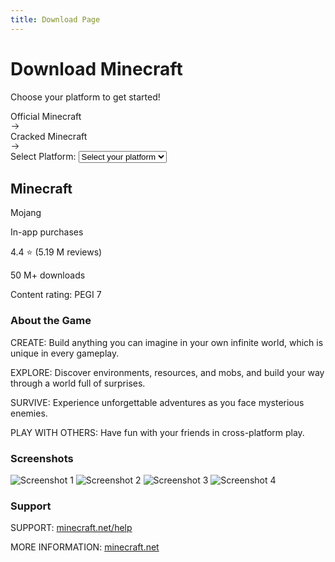 ```yaml
---
title: Download Page
---
```


<div class="flex flex-col items-center justify-center p-6" style="background-color: var(--vp-c-default-4);">
  <h1 class="text-4xl font-bold mb-3 text-white">Download Minecraft</h1>
  <p class="text-[var(--vp-c-text-dark-1)] mb-4">Choose your platform to get started!</p>

  <div class="flex space-x-4 mb-6">
    <a :href="officialLink" @click="myMethod" target="_blank" class="group relative inline-flex h-[calc(48px+8px)] items-center justify-center rounded-full bg-neutral-950 py-1 pl-6 pr-14 font-medium text-white">
      <span class="z-10 pr-2 text-white">Official Minecraft</span>
      <div class="absolute right-1 inline-flex h-12 w-12 items-center justify-end rounded-full bg-neutral-700 transition-[width] group-hover:w-[calc(100%-8px)]">
        <div class="mr-3.5 flex items-center justify-center">
          <svg width="15" height="15" viewBox="0 0 15 15" fill="none" xmlns="http://www.w3.org/2000/svg" class="h-5 w-5 text-white">
            <path d="M8.14645 3.14645C8.34171 2.95118 8.65829 2.95118 8.85355 3.14645L12.8536 7.14645C13.0488 7.34171 13.0488 7.65829 12.8536 7.85355L8.85355 11.8536C8.65829 12.0488 8.34171 12.0488 8.14645 11.8536C7.95118 11.6583 7.95118 11.3417 8.14645 11.1464L11.2929 8H2.5C2.22386 8 2 7.77614 2 7.5C2 7.22386 2.22386 7 2.5 7H11.2929L8.14645 3.85355C7.95118 3.65829 7.95118 3.34171 8.14645 3.14645Z" fill="currentColor" fill-rule="evenodd" clip-rule="evenodd"></path>
          </svg>
        </div>
      </div>
    </a>
    <a :href="crackedLink" target="_blank" class="group relative inline-flex h-[calc(48px+8px)] items-center justify-center rounded-full bg-neutral-950 py-1 pl-6 pr-14 font-medium text-white">
      <span class="z-10 pr-2 text-white">Cracked Minecraft</span>
      <div class="absolute right-1 inline-flex h-12 w-12 items-center justify-end rounded-full bg-neutral-700 transition-[width] group-hover:w-[calc(100%-8px)]">
        <div class="mr-3.5 flex items-center justify-center">
          <svg width="15" height="15" viewBox="0 0 15 15" fill="none" xmlns="http://www.w3.org/2000/svg" class="h-5 w-5 text-white">
            <path d="M8.14645 3.14645C8.34171 2.95118 8.65829 2.95118 8.85355 3.14645L12.8536 7.14645C13.0488 7.34171 13.0488 7.65829 12.8536 7.85355L8.85355 11.8536C8.65829 12.0488 8.34171 12.0488 8.14645 11.8536C7.95118 11.6583 7.95118 11.3417 8.14645 11.1464L11.2929 8H2.5C2.22386 8 2 7.77614 2 7.5C2 7.22386 2.22386 7 2.5 7H11.2929L8.14645 3.85355C7.95118 3.65829 7.95118 3.34171 8.14645 3.14645Z" fill="currentColor" fill-rule="evenodd" clip-rule="evenodd"></path>
          </svg>
        </div>
      </div>
    </a>
  </div>

  <div class="mb-6">
    <label for="platform-select" class="text-[var(--vp-c-text-dark-1)] mb-2">Select Platform: </label>
    <select id="platform-select" class="bg-gray-800 text-white rounded-md p-2" @change="selectPlatform($event.target.value)">
      <option value="" disabled selected>Select your platform</option>
      <option value="Windows">Windows</option>
      <option value="Android">Android</option>
      <option value="iOS">iOS</option>
    </select>
  </div>

  <div class="text-center mb-6">
    <h2 class="text-[var(--vp-c-text-dark-1)]">Minecraft</h2>
    <p class="text-[var(--vp-c-text-dark-1)]">Mojang</p>
    <p class="text-[var(--vp-c-text-dark-1)]">In-app purchases</p>
    <p class="text-[var(--vp-c-text-dark-1)]">4.4 ⭐ (5.19 M reviews)</p>
    <p class="text-[var(--vp-c-text-dark-1)]">50 M+ downloads</p>
    <p class="text-[var(--vp-c-text-dark-1)]">Content rating: PEGI 7</p>
  </div>

  <div class="mb-6">
    <h3 class="text-xl font-bold text-[var(--vp-c-text-dark-1)]">About the Game</h3>
    <p class="text-[var(--vp-c-text-dark-1)]">CREATE: Build anything you can imagine in your own infinite world, which is unique in every gameplay.</p>
    <p class="text-[var(--vp-c-text-dark-1)]">EXPLORE: Discover environments, resources, and mobs, and build your way through a world full of surprises.</p>
    <p class="text-[var(--vp-c-text-dark-1)]">SURVIVE: Experience unforgettable adventures as you face mysterious enemies.</p>
    <p class="text-[var(--vp-c-text-dark-1)]">PLAY WITH OTHERS: Have fun with your friends in cross-platform play.</p>
  </div>

  <div class="mb-6">
    <h3 class="text-xl font-bold text-[var(--vp-c-text-dark-1)]">Screenshots</h3>
    <div class="grid grid-cols-2 gap-4">
      <img src="https://play-lh.googleusercontent.com/YOWjY8vEN2q2T5ak3Ex7eFTS2UnYc4C_rBNM2sRS3d7GBjxabbmFbyqEHVV21I65Tg=w526-h296-rw" alt="Screenshot 1" class="rounded-lg">
      <img src="https://play-lh.googleusercontent.com/trxWprIXzPayLrHdi17aFbyG4nmWckT7aXLeNEEAk-O7baAVl1NKgEwZNvYY_ETknGY=w526-h296-rw" alt="Screenshot 2" class="rounded-lg">
      <img src="https://play-lh.googleusercontent.com/Ft2-Xb0ZJ2NNe9LnW2Q51LHhoRJNdfDOxhw99Gj3gItSvdxh85Rw1_6V_rgnmi7qJDce=w526-h296-rw" alt="Screenshot 3" class="rounded-lg">
      <img src="https://play-lh.googleusercontent.com/Y2IwsSIRhrgAm6SrZRMZE7uPeHGgwFxPvcdYb0Nl65ZK8SsHAdtj5o-GYf3Y58LA9g=w526-h296-rw" alt="Screenshot 4" class="rounded-lg">
    </div>
  </div>

  <div class="mb-6">
    <h3 class="text-xl font-bold text-[var(--vp-c-text-dark-1)]">Support</h3>
    <p class="text-[var(--vp-c-text-dark-1)]">SUPPORT: <a href="https://www.minecraft.net/help" class="text-blue-400">minecraft.net/help</a></p>
    <p class="text-[var(--vp-c-text-dark-1)]">MORE INFORMATION: <a href="https://www.minecraft.net/" class="text-blue-400">minecraft.net</a></p>
  </div>
</div>

<script setup>
import { ref, onMounted } from 'vue';

const officialLink = ref('ms-windows-store://pdp/?ProductId=9NBLGGH2JHXJ');
const crackedLink = ref('https://mcenters.net/');
const selectedPlatform = ref('');

const selectPlatform = (platform) => {
  switch (platform) {
    case 'Windows':
      officialLink.value = 'ms-windows-store://pdp/?ProductId=9NBLGGH2JHXJ';
      crackedLink.value = 'https://mcenters.net/';
      break;
    case 'Android':
      officialLink.value = 'https://play.google.com/store/apps/details?id=com.mojang.minecraftpe';
      crackedLink.value = 'https://misike12.github.io/modscraft_mcpe_apk-archive/';
      break;
    case 'iOS':
      officialLink.value = 'https://apps.apple.com/app/minecraft/id479516143';
      crackedLink.value = 'https://ipaomtk.com/minecraft-ipa/';
      break;
    default:
      return;
  }
};

const detectPlatform = () => {
  const userAgent = navigator.userAgent;
  if (/Windows/.test(userAgent)) {
    selectedPlatform.value = 'Windows';
  } else if (/Android/.test(userAgent)) {
    selectedPlatform.value = 'Android';
  } else if (/iPad|iPhone|iPod/.test(userAgent)) {
    selectedPlatform.value = 'iOS';
  } else {
    selectedPlatform.value = '';
  }
  selectPlatform(selectedPlatform.value);
};

onMounted(() => {
  detectPlatform();
});
</script>